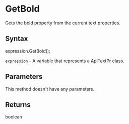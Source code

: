 # GetBold

Gets the bold property from the current text properties.

## Syntax

expression.GetBold();

`expression` - A variable that represents a [ApiTextPr](../ApiTextPr.md) class.

## Parameters

This method doesn't have any parameters.

## Returns

boolean